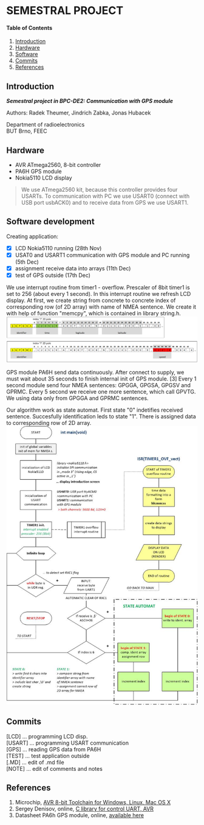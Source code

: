 
# SEMESTRAL PROJECT

#### Table of Contents

1. [Introduction](#introduction)
2. [Hardware](#hardware)
3. [Software](#software)
4. [Commits](#commits)
5. [References](#references)


## Introduction

***Semestral project in BPC-DE2: Communication with GPS module***  
  
Authors: Radek Theumer, Jindrich Zabka, Jonas Hubacek  
  
Department of radioelectronics  
BUT Brno, FEEC


## Hardware

- AVR ATmega2560, 8-bit controller
- PA6H GPS module
- Nokia5110 LCD display

> We use ATmega2560 kit, because this controller provides four USARTs. To communication with PC we use USART0 (connect with USB port usbACK0) and to receive data from GPS we use USART1.


## Software development

Creating application:  
- [x] LCD Nokia5110 running (28th Nov)  
- [x] USAT0 and USART1 communication with GPS module and PC running (5th Dec)  
- [x] assignment receive data into arrays (11th Dec)
- [x] test of GPS outside (17th Dec)
  
We use interrupt routine from timer1 - overflow. Prescaler of 8bit timer1 is set to 256 (about every 1 second). In this interrupt routine we refresh LCD display. At first, we create string from concrete to concrete index of corresponding row (of 2D array) with name of NMEA sentence. We create it with help of function "memcpy", which is contained in library string.h.  
<img src="https://github.com/Theumer/Digital-electronics-2/blob/master/projects/sp/nmea_sent.png">  
  
GPS module PA6H send data continuously. After connect to supply, we must wait about 35 seconds to finish internal init of GPS module. [3] Every 1 second module send four NMEA sentences: GPGGA, GPGSA, GPGSV and GPRMC. Every 5 second we receive one more sentence, which call GPVTG. We using data only from GPGGA and GPRMC sentences.  
  
Our algorithm work as state automat. First state "0" indetifies received sentence. Succesfully identification leds to state "1". There is assigned data to corresponding row of 2D array.  
<img src="https://github.com/Theumer/Digital-electronics-2/blob/master/projects/sp/flowchart.jpg">  

## Commits

[LCD]   ... programming LCD disp.  
[USART] ... programming USART communication  
[GPS]   ... reading GPS data from PA6H  
[TEST]  ... test application outside  
[.MD]   ... edit of .md file  
[NOTE]  ... edit of comments and notes


## References

1. Microchip, [AVR 8-bit Toolchain for Windows, Linux, Mac OS X](https://www.microchip.com/mplab/avr-support/avr-and-arm-toolchains-c-compilers)  
2. Sergey Denisov, online, [C library for control UART, AVR](https://github.com/LittleBuster/avr-uart/tree/master/mega328)  
3. Datasheet PA6h GPS module, online, [available here](https://cdn-shop.adafruit.com/datasheets/GlobalTop-FGPMMOPA6H-Datasheet-V0A.pdf)
